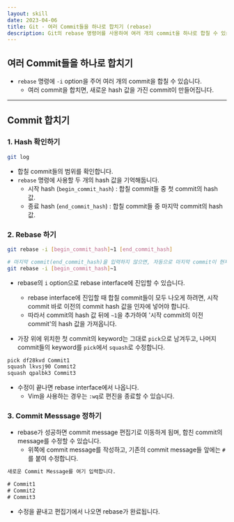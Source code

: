 ```yaml
---
layout: skill
date: 2023-04-06
title: Git - 여러 Commit들을 하나로 합치기 (rebase)
description: Git의 rebase 명령어를 사용하여 여러 개의 commit을 하나로 합칠 수 있습니다.
---
```



## 여러 Commit들을 하나로 합치기

- `rebase` 명령에 `-i` option을 주어 여러 개의 commit을 합칠 수 있습니다.
    - 여러 commit을 합치면, 새로운 hash 값을 가진 commit이 만들어집니다.


---


## Commit 합치기


### 1. Hash 확인하기

```sh
git log
```

- 합칠 commit들의 범위를 확인합니다.
- `rebase` 명령에 사용할 두 개의 hash 값을 기억해둡니다.
    - 시작 hash (`begin_commit_hash`) : 합칠 commit들 중 첫 commit의 hash 값.
    - 종료 hash (`end_commit_hash`) : 합칠 commit들 중 마지막 commit의 hash 값.


### 2. Rebase 하기

```sh
git rebase -i [begin_commit_hash]~1 [end_commit_hash]

# 마지막 commit(end_commit_hash)을 입력하지 않으면, 자동으로 마지막 commit이 현재 위치한 commit으로 지정됩니다.
git rebase -i [begin_commit_hash]~1
```

- rebase의 `i` option으로 rebase interface에 진입할 수 있습니다.
    - rebase interface에 진입할 때 합칠 commit들이 모두 나오게 하려면, 시작 commit 바로 이전의 commit hash 값을 인자에 넣어야 합니다.
    - 따라서 commit의 hash 값 뒤에 `~1`을 추가하여 '시작 commit의 이전 commit'의 hash 값을 가져옵니다.

- 가장 위에 위치한 첫 commit의 keyword는 그대로 `pick`으로 남겨두고, 나머지 commit들의 keyword를 `pick`에서 `squash`로 수정합니다.

```txt
pick df28kvd Commit1
squash lkvsj90 Commit2
squash qpalbk3 Commit3
```

- 수정이 끝나면 rebase interface에서 나옵니다.
    - Vim을 사용하는 경우는 `:wq`로 편진을 종료할 수 있습니다.


### 3. Commit Messsage 정하기

- rebase가 성공하면 commit message 편집기로 이동하게 됩며, 합친 commit의 message를 수정할 수 있습니다.
    - 위쪽에 commit message를 작성하고, 기존의 commit message들 앞에는 `#`를 붙여 수정합니다.

```txt
새로운 Commit Message를 여기 입력합니다.

# Commit1
# Commit2
# Commit3
```

- 수정을 끝내고 편집기에서 나오면 rebase가 완료됩니다.

